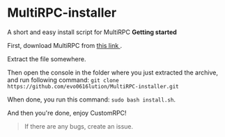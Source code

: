 # MultiRPC-installer
A short and easy install script for MultiRPC
<b> Getting started </b>
<p> First, download MultiRPC from <a href="https://github.com/FluxpointDev/MultiRPC/releases/download/V7-beta4/multirpc_v7_linux.tar.gz"> this link </a>. </p>

Extract the file somewhere.

Then open the console in the folder where you just extracted the archive, and run following command: `git clone https://github.com/evo0616lution/MultiRPC-installer.git`

When done, you run this command: `sudo bash install.sh`.

And then you're done, enjoy CustomRPC!

> If there are any bugs, create an issue.
